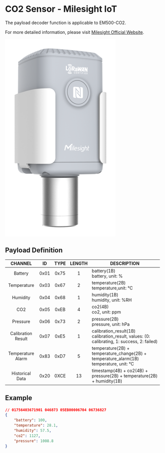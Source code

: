 # CO2 Sensor - Milesight IoT

The payload decoder function is applicable to EM500-CO2.

For more detailed information, please visit [Milesight Official Website](https://www.milesight.com/iot/product/lorawan-sensor/em500-co2).

![EM500-CO2](EM500-CO2.png)

## Payload Definition

|      CHANNEL       |  ID  | TYPE | LENGTH | DESCRIPTION                                                                                     |
| :----------------: | :--: | :--: | :----: | ----------------------------------------------------------------------------------------------- |
|      Battery       | 0x01 | 0x75 |   1    | battery(1B)<br/>battery, unit: %                                                                |
|    Temperature     | 0x03 | 0x67 |   2    | temperature(2B)<br/>temperature,unit: ℃                                                         |
|      Humidity      | 0x04 | 0x68 |   1    | humidity(1B)<br/>humidity, unit: %RH                                                            |
|        CO2         | 0x05 | 0xEB |   4    | co2(4B)<br/>co2, unit: ppm                                                                      |
|      Pressure      | 0x06 | 0x73 |   2    | pressure(2B)<br/>pressure, unit: hPa                                                            |
| Calibration Result | 0x07 | 0xE5 |   1    | calibration_result(1B)<br />calibration_result, values: (0: calibrating, 1: success, 2: failed) |
| Temperature Alarm  | 0x83 | 0xD7 |   5    | temperature(2B) + temperature_change(2B) + temperature_alarm(1B)<br/>temperature, unit: ℃       |
|  Historical Data   | 0x20 | 0XCE |   13   | timestamp(4B) + co2(4B) + pressure(2B) + temperature(2B) + humidity(1B)                         |

## Example

```json
// 01756403671901 046873 05EB00006704 06736827
{
    "battery": 100,
    "temperature": 28.1,
    "humidity": 57.5,
    "co2": 1127,
    "pressure": 1008.8
}
```
